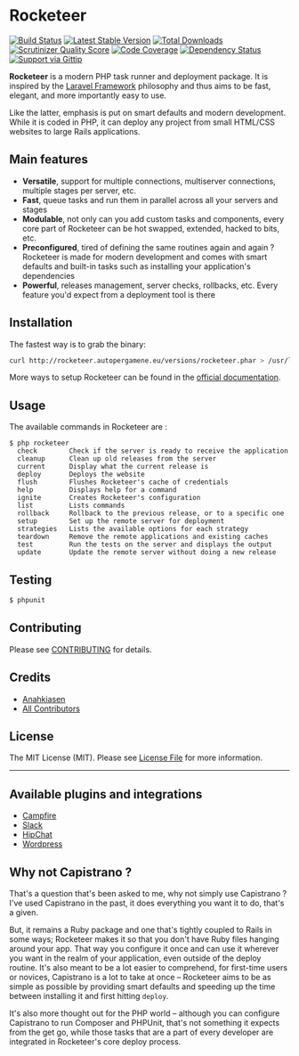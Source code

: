 # Rocketeer

[![Build Status](http://img.shields.io/travis/rocketeers/rocketeer.svg?style=flat)](https://travis-ci.org/rocketeers/rocketeer)
[![Latest Stable Version](http://img.shields.io/packagist/v/anahkiasen/rocketeer.svg?style=flat)](https://packagist.org/packages/anahkiasen/rocketeer)
[![Total Downloads](http://img.shields.io/packagist/dt/anahkiasen/rocketeer.svg?style=flat)](https://packagist.org/packages/anahkiasen/rocketeer)
[![Scrutinizer Quality Score](http://img.shields.io/scrutinizer/g/rocketeers/rocketeer.svg?style=flat)](https://scrutinizer-ci.com/g/rocketeers/rocketeer/)
[![Code Coverage](http://img.shields.io/scrutinizer/coverage/g/rocketeers/rocketeer.svg?style=flat)](https://scrutinizer-ci.com/g/rocketeers/rocketeer/)
[![Dependency Status](https://www.versioneye.com/user/projects/53f1c65f13bb0677b1000744/badge.svg?style=flat)](https://www.versioneye.com/user/projects/53f1c65f13bb0677b1000744)
[![Support via Gittip](http://img.shields.io/gittip/Anahkiasen.svg?style=flat)](https://www.gittip.com/Anahkiasen/)

**Rocketeer** is a modern PHP task runner and deployment package. It is inspired by the [Laravel Framework](http://laravel.com/) philosophy and thus aims to be fast, elegant, and more importantly easy to use.

Like the latter, emphasis is put on smart defaults and modern development. While it is coded in PHP, it can deploy any project from small HTML/CSS websites to large Rails applications.

## Main features

- **Versatile**, support for multiple connections, multiserver connections, multiple stages per server, etc.
- **Fast**, queue tasks and run them in parallel across all your servers and stages
- **Modulable**, not only can you add custom tasks and components, every core part of Rocketeer can be hot swapped, extended, hacked to bits, etc.
- **Preconfigured**, tired of defining the same routines again and again ? Rocketeer is made for modern development and comes with smart defaults and built-in tasks such as installing your application's dependencies
- **Powerful**, releases management, server checks, rollbacks, etc. Every feature you'd expect from a deployment tool is there

## Installation

The fastest way is to grab the binary:

```bash
curl http://rocketeer.autopergamene.eu/versions/rocketeer.phar > /usr/local/bin/rocketeer && chmod 755 /usr/local/bin/rocketeer
```

More ways to setup Rocketeer can be found in the [official documentation](http://rocketeer.autopergamene.eu/#/docs/I-Introduction/Getting-started).

## Usage

The available commands in Rocketeer are :

```
$ php rocketeer
  check        Check if the server is ready to receive the application
  cleanup      Clean up old releases from the server
  current      Display what the current release is
  deploy       Deploys the website
  flush        Flushes Rocketeer's cache of credentials
  help         Displays help for a command
  ignite       Creates Rocketeer's configuration
  list         Lists commands
  rollback     Rollback to the previous release, or to a specific one
  setup        Set up the remote server for deployment
  strategies   Lists the available options for each strategy
  teardown     Remove the remote applications and existing caches
  test         Run the tests on the server and displays the output
  update       Update the remote server without doing a new release
```

## Testing

``` bash
$ phpunit
```

## Contributing

Please see [CONTRIBUTING](https://github.com/rocketeers/rocketeer/blob/master/CONTRIBUTING.md) for details.

## Credits

- [Anahkiasen](https://github.com/Anahkiasen)
- [All Contributors](https://github.com/rocketeers/rocketeer/contributors)

## License

The MIT License (MIT). Please see [License File](https://github.com/rocketeers/rocketeer/blob/master/LICENSE) for more information.

-----

## Available plugins and integrations

- [Campfire](https://github.com/rocketeers/rocketeer-campfire)
- [Slack](https://github.com/rocketeers/rocketeer-slack)
- [HipChat](https://github.com/hannesvdvreken/rocketeer-hipchat)
- [Wordpress](https://github.com/mykebates/wp-rocketeer)

## Why not Capistrano ?

That's a question that's been asked to me, why not simply use Capistrano ? I've used Capistrano in the past, it does everything you want it to do, that's a given.

But, it remains a Ruby package and one that's tightly coupled to Rails in some ways; Rocketeer makes it so that you don't have Ruby files hanging around your app. That way you configure it once and can use it wherever you want in the realm of your application, even outside of the deploy routine.
It's also meant to be a lot easier to comprehend, for first-time users or novices, Capistrano is a lot to take at once – Rocketeer aims to be as simple as possible by providing smart defaults and speeding up the time between installing it and first hitting `deploy`.

It's also more thought out for the PHP world – although you can configure Capistrano to run Composer and PHPUnit, that's not something it expects from the get go, while those tasks that are a part of every developer are integrated in Rocketeer's core deploy process.
